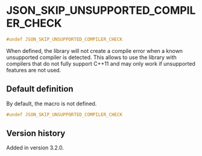 # JSON_SKIP_UNSUPPORTED_COMPILER_CHECK

```cpp
#undef JSON_SKIP_UNSUPPORTED_COMPILER_CHECK
```

When defined, the library will not create a compile error when a known unsupported compiler is detected. This allows to
use the library with compilers that do not fully support C++11 and may only work if unsupported features are not used.

## Default definition

By default, the macro is not defined.

```cpp
#undef JSON_SKIP_UNSUPPORTED_COMPILER_CHECK
```

## Version history

Added in version 3.2.0.
